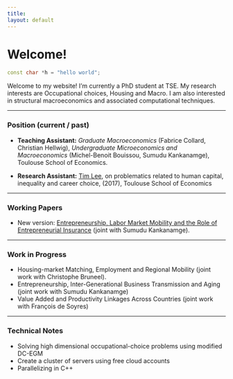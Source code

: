 ```yaml
---
title: 
layout: default
---
```


# Welcome!

```c++
const char *h = "hello world";
```
Welcome to my website! I’m currently a PhD student at TSE. My research 
interests are Occupational choices, Housing and Macro. I am also interested in
structural macroeconomics and associated computational techniques.

* * *

### Position (current / past)

*   **Teaching Assistant:** _Graduate Macroeconomics_ (Fabrice Collard, Christian Hellwig), _Undergraduate Microeconomics and Macroeconomics_ (Michel-Benoit Bouissou, Sumudu Kankanamge), Toulouse School of Economics.

*   **Research Assistant:** [Tim Lee](http://www.syleetim.net), on problematics related to human capital, inequality and career choice, (2017), Toulouse School of Economics

* * * 

### Working Papers

*   New version: [Entrepreneurship, Labor Market Mobility and the Role of Entrepreneurial Insurance](http://agaillard.eu/projects/ELMM/) (joint with Sumudu Kankanamge).

* * *

### Work in Progress

*   Housing-market Matching, Employment and Regional Mobility (joint work with Christophe Bruneel).
*   Entrepreneurship, Inter-Generational Business Transmission and Aging (joint work with Sumudu Kankanamge)
*   Value Added and Productivity Linkages Across Countries (joint work with François de Soyres)

***

### Technical Notes

*   Solving high dimensional occupational-choice problems using modified DC-EGM
*   Create a cluster of servers using free cloud accounts
*   Parallelizing in C++
